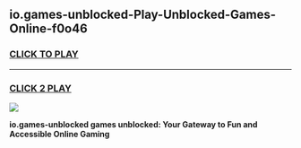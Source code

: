 
## io.games-unblocked-Play-Unblocked-Games-Online-f0o46
<h3>
<a href="https://premium76.site?title=io.games-unblocked&ref=25A">CLICK TO PLAY</a></h3>
<hr>

<h3>
<a href="https://premium76.site?title=io.games-unblocked&ref=25A">CLICK 2 PLAY</a>
  
</h3>

<a href="https://premium76.site?title=io.games-unblocked&ref=25A"><img src="https://clearcache.store/games.png"></a>


**io.games-unblocked games unblocked: Your Gateway to Fun and Accessible Online Gaming**
